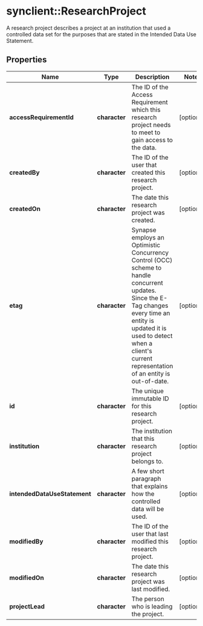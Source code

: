 # synclient::ResearchProject

A research project describes a project at an institution that used a controlled data set for the purposes that are stated in the Intended Data Use Statement.
## Properties
Name | Type | Description | Notes
------------ | ------------- | ------------- | -------------
**accessRequirementId** | **character** | The ID of the Access Requirement which this research project needs to meet to gain access to the data. | [optional] 
**createdBy** | **character** | The ID of the user that created this research project. | [optional] 
**createdOn** | **character** | The date this research project was created. | [optional] 
**etag** | **character** | Synapse employs an Optimistic Concurrency Control (OCC) scheme to handle concurrent updates. Since the E-Tag changes every time an entity is updated it is used to detect when a client&#39;s current representation of an entity is out-of-date.  | [optional] 
**id** | **character** | The unique immutable ID for this research project. | [optional] 
**institution** | **character** | The institution that this research project belongs to. | [optional] 
**intendedDataUseStatement** | **character** | A few short paragraph that explains how the controlled data will be used. | [optional] 
**modifiedBy** | **character** | The ID of the user that last modified this research project. | [optional] 
**modifiedOn** | **character** | The date this research project was last modified. | [optional] 
**projectLead** | **character** | The person who is leading the project. | [optional] 


